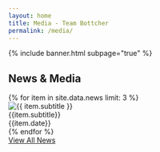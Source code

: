 ```yaml
---
layout: home
title: Media - Team Bottcher
permalink: /media/
---
```


{% include banner.html subpage="true" %}

<section class='media general-section'>
    <h2 class='text-header'>News & Media</h2>
    <div class='media-news-container'>
        {% for item in site.data.news limit: 3 %}
            <div class='news-item'>
                <a href="{{ item.link }}" class="news-link"></a>
                <div class='news-item-image-container'>
                    <img src='/assets/images/news/{{ item.image }}' alt="{{ item.subtitle }}"/>
                </div>
                <div class='news-item-subtitle'>{{item.subtitle}}</div>
                <div class='news-item-date'>{{item.date}}</div>
            </div>
            {% endfor %}
    </div>
    <div class='news-button-container'>
        <a href='/all-news/' class='button'>View All News</a>
    </div>
</section>
